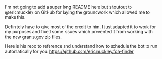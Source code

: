 I'm not going to add a super long README here but shoutout to @ericmuckley on GitHub for laying the groundwork which allowed me to make this. 

Definitely have to give most of the credit to him, I just adapted it to work for my purposes and fixed some issues which prevented it from working with the new grants.gov zip files.

Here is his repo to reference and understand how to schedule the bot to run automatically for you: https://github.com/ericmuckley/foa-finder
